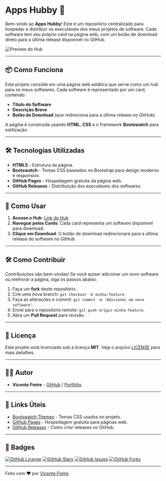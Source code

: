 # Apps Hubby 🚀

Bem-vindo ao **Apps Hubby**! Este é um repositório centralizado para hospedar e distribuir os executáveis dos meus projetos de software. Cada software tem seu próprio card na página web, com um botão de download direto para a última release disponível no GitHub.

![Preview do Hub](https://via.placeholder.com/800x400.png?text=Preview+do+Hub+de+Softwares)

---

## 📦 Como Funciona

Este projeto consiste em uma página web estática que serve como um hub para os meus softwares. Cada software é representado por um card, contendo:
- **Título do Software**
- **Descrição Breve**
- **Botão de Download** (que redireciona para a última release no GitHub)

A página é construída usando **HTML**, **CSS** e o framework **Bootswatch** para estilização.

---

## 🛠️ Tecnologias Utilizadas

- **HTML5** - Estrutura da página.
- **Bootswatch** - Temas CSS baseados no Bootstrap para design moderno e responsivo.
- **GitHub Pages** - Hospedagem gratuita da página web.
- **GitHub Releases** - Distribuição dos executáveis dos softwares.

---

## 🚀 Como Usar

1. **Acesse o Hub**: [Link do Hub](https://ryuvi.github.io/apps-hubby) <!-- Substitua pelo link real -->
2. **Navegue pelos Cards**: Cada card representa um software disponível para download.
3. **Clique em Download**: O botão de download redirecionará para a última release do software no GitHub.

---

## 🛠️ Como Contribuir

Contribuições são bem-vindas! Se você quiser adicionar um novo software ou melhorar a página, siga os passos abaixo:

1. Faça um **fork** deste repositório.
2. Crie uma nova branch: `git checkout -b minha-feature`.
3. Faça as alterações e commit: `git commit -m 'Adicionei um novo software'`.
4. Envie para o repositório remoto: `git push origin minha-feature`.
5. Abra um **Pull Request** para revisão.

---

## 📄 Licença

Este projeto está licenciado sob a licença **MIT**. Veja o arquivo [LICENSE](LICENSE) para mais detalhes.

---

## 👨‍💻 Autor

- **Vicente Freire** - [GitHub](https://github.com/ryuvi) | [Portfólio](https://ryuvi.github.io/portfolio/)

---

## 🔗 Links Úteis

- [Bootswatch Themes](https://bootswatch.com/) - Temas CSS usados no projeto.
- [GitHub Pages](https://pages.github.com/) - Hospedagem gratuita para páginas web.
- [GitHub Releases](https://docs.github.com/en/repositories/releasing-projects-on-github/about-releases) - Como criar releases no GitHub.

---

## 📌 Badges

[![GitHub License](https://img.shields.io/github/license/ryuvi/apps-hubby?style=flat-square)](https://github.com/ryuvi/apps-hubby/blob/main/LICENSE)
[![GitHub Stars](https://img.shields.io/github/stars/ryuvi/apps-hubby?style=social)](https://github.com/ryuvi/apps-hubby/stargazers)
[![GitHub Issues](https://img.shields.io/github/issues/ryuvi/apps-hubby?style=flat-square)](https://github.com/ryuvi/apps-hubby/issues)
[![GitHub Forks](https://img.shields.io/github/forks/ryuvi/apps-hubby?style=flat-square)](https://github.com/ryuvi/apps-hubby/network/members)

---

Feito com ❤️ por [Vicente Freire](https://github.com/ryuvi).